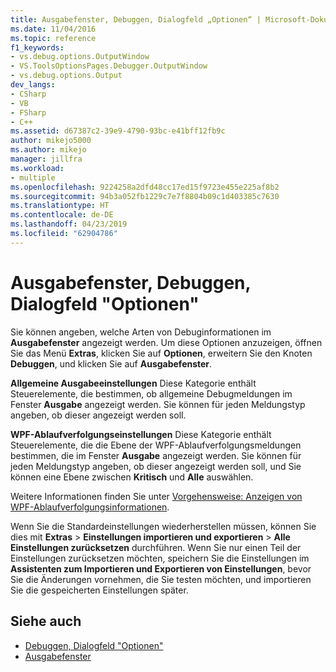 ```yaml
---
title: Ausgabefenster, Debuggen, Dialogfeld „Optionen“ | Microsoft-Dokumentation
ms.date: 11/04/2016
ms.topic: reference
f1_keywords:
- vs.debug.options.OutputWindow
- VS.ToolsOptionsPages.Debugger.OutputWindow
- vs.debug.options.Output
dev_langs:
- CSharp
- VB
- FSharp
- C++
ms.assetid: d67387c2-39e9-4790-93bc-e41bff12fb9c
author: mikejo5000
ms.author: mikejo
manager: jillfra
ms.workload:
- multiple
ms.openlocfilehash: 9224258a2dfd48cc17ed15f9723e455e225af8b2
ms.sourcegitcommit: 94b3a052fb1229c7e7f8804b09c1d403385c7630
ms.translationtype: HT
ms.contentlocale: de-DE
ms.lasthandoff: 04/23/2019
ms.locfileid: "62904786"
---
```

# <a name="output-window-debugging-options-dialog-box"></a>Ausgabefenster, Debuggen, Dialogfeld "Optionen"
Sie können angeben, welche Arten von Debuginformationen im **Ausgabefenster** angezeigt werden. Um diese Optionen anzuzeigen, öffnen Sie das Menü **Extras**, klicken Sie auf **Optionen**, erweitern Sie den Knoten **Debuggen**, und klicken Sie auf **Ausgabefenster**.

**Allgemeine Ausgabeeinstellungen** Diese Kategorie enthält Steuerelemente, die bestimmen, ob allgemeine Debugmeldungen im Fenster **Ausgabe** angezeigt werden. Sie können für jeden Meldungstyp angeben, ob dieser angezeigt werden soll.

**WPF-Ablaufverfolgungseinstellungen** Diese Kategorie enthält Steuerelemente, die die Ebene der WPF-Ablaufverfolgungsmeldungen bestimmen, die im Fenster **Ausgabe** angezeigt werden. Sie können für jeden Meldungstyp angeben, ob dieser angezeigt werden soll, und Sie können eine Ebene zwischen **Kritisch** und **Alle** auswählen.

Weitere Informationen finden Sie unter [Vorgehensweise: Anzeigen von WPF-Ablaufverfolgungsinformationen](../debugger/how-to-display-wpf-trace-information.md).

Wenn Sie die Standardeinstellungen wiederherstellen müssen, können Sie dies mit **Extras** > **Einstellungen importieren und exportieren** > **Alle Einstellungen zurücksetzen** durchführen. Wenn Sie nur einen Teil der Einstellungen zurücksetzen möchten, speichern Sie die Einstellungen im **Assistenten zum Importieren und Exportieren von Einstellungen**, bevor Sie die Änderungen vornehmen, die Sie testen möchten, und importieren Sie die gespeicherten Einstellungen später.

## <a name="see-also"></a>Siehe auch
- [Debuggen, Dialogfeld "Optionen"](../debugger/debugging-options-dialog-box.md)
- [Ausgabefenster](../ide/reference/output-window.md)
